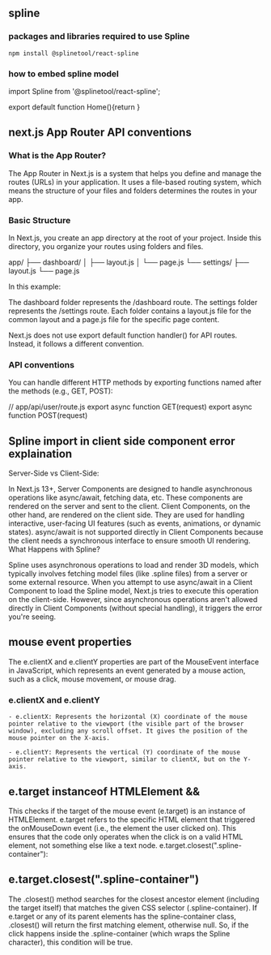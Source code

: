 ## spline

### packages and libraries required to use Spline

    npm install @splinetool/react-spline

### how to embed spline model

import Spline from '@splinetool/react-spline';

export default function Home(){return <Spline scene=enter scene from spline /> }

## next.js App Router API conventions

### What is the App Router?

The App Router in Next.js is a system that helps you define and manage the routes (URLs) in your application. It uses a file-based routing system, which means the structure of your files and folders determines the routes in your app.

### Basic Structure

In Next.js, you create an app directory at the root of your project. Inside this directory, you organize your routes using folders and files.

app/
├── dashboard/
│ ├── layout.js
│ └── page.js
└── settings/
├── layout.js
└── page.js

In this example:

The dashboard folder represents the /dashboard route.
The settings folder represents the /settings route.
Each folder contains a layout.js file for the common layout and a page.js file for the specific page content.

Next.js does not use export default function handler() for API routes. Instead, it follows a different convention.

### API conventions

You can handle different HTTP methods by exporting functions named after the methods (e.g., GET, POST):

// app/api/user/route.js
export async function GET(request)
export async function POST(request)

## Spline import in client side component error explaination

Server-Side vs Client-Side:

In Next.js 13+, Server Components are designed to handle asynchronous operations like async/await, fetching data, etc. These components are rendered on the server and sent to the client.
Client Components, on the other hand, are rendered on the client side. They are used for handling interactive, user-facing UI features (such as events, animations, or dynamic states). async/await is not supported directly in Client Components because the client needs a synchronous interface to ensure smooth UI rendering.
What Happens with Spline?

Spline uses asynchronous operations to load and render 3D models, which typically involves fetching model files (like .spline files) from a server or some external resource.
When you attempt to use async/await in a Client Component to load the Spline model, Next.js tries to execute this operation on the client-side. However, since asynchronous operations aren't allowed directly in Client Components (without special handling), it triggers the error you're seeing.

## mouse event properties

The e.clientX and e.clientY properties are part of the MouseEvent interface in JavaScript, which represents an event generated by a mouse action, such as a click, mouse movement, or mouse drag.

### e.clientX and e.clientY

    - e.clientX: Represents the horizontal (X) coordinate of the mouse pointer relative to the viewport (the visible part of the browser window), excluding any scroll offset. It gives the position of the mouse pointer on the X-axis.

    - e.clientY: Represents the vertical (Y) coordinate of the mouse pointer relative to the viewport, similar to clientX, but on the Y-axis.

## e.target instanceof HTMLElement &&

This checks if the target of the mouse event (e.target) is an instance of HTMLElement.
e.target refers to the specific HTML element that triggered the onMouseDown event (i.e., the element the user clicked on).
This ensures that the code only operates when the click is on a valid HTML element, not something else like a text node.
e.target.closest(".spline-container"):

## e.target.closest(".spline-container")

The .closest() method searches for the closest ancestor element (including the target itself) that matches the given CSS selector (.spline-container).
If e.target or any of its parent elements has the spline-container class, .closest() will return the first matching element, otherwise null.
So, if the click happens inside the .spline-container (which wraps the Spline character), this condition will be true.

